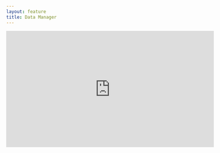 ```yaml
---
layout: feature
title: Data Manager
---
```


<iframe width="560" height="315" src="https://www.youtube.com/embed/pYlKYf4zSiY" frameborder="0" allowfullscreen></iframe>
